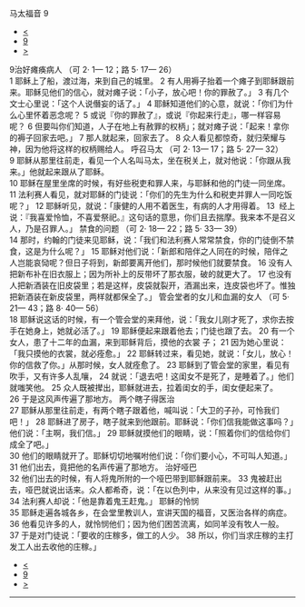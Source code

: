 ﻿





 马太福音 9




* [<](bible/MAT08.md)
* [9](bible/MAT.md)
* [>](bible/MAT10.md)



 
9治好瘫痪病人 （可 2· 1— 12；路 5· 17— 26）  
1 耶稣上了船，渡过海，来到自己的城里。 
2 有人用褥子抬着一个瘫子到耶稣跟前来。耶稣见他们的信心，就对瘫子说：「小子，放心吧！你的罪赦了。」 
3 有几个文士心里说：「这个人说僭妄的话了。」 
4 耶稣知道他们的心意，就说：「你们为什么心里怀着恶念呢？ 
5 或说『你的罪赦了』，或说『你起来行走』，哪一样容易呢？ 
6 但要叫你们知道，人子在地上有赦罪的权柄」；就对瘫子说：「起来！拿你的褥子回家去吧。」 
7 那人就起来，回家去了。 
8 众人看见都惊奇，就归荣耀与神，因为他将这样的权柄赐给人。 呼召马太 （可 2· 13— 17；路 5· 27— 32）  
9 耶稣从那里往前走，看见一个人名叫马太，坐在税关上，就对他说：「你跟从我来。」他就起来跟从了耶稣。  
10 耶稣在屋里坐席的时候，有好些税吏和罪人来，与耶稣和他的门徒一同坐席。 
11 法利赛人看见，就对耶稣的门徒说：「你们的先生为什么和税吏并罪人一同吃饭呢？」 
12 耶稣听见，就说：「康健的人用不着医生，有病的人才用得着。 
13  经上说：『我喜爱怜恤，不喜爱祭祀。』这句话的意思，你们且去揣摩。我来本不是召义人，乃是召罪人。」 禁食的问题 （可 2· 18— 22；路 5· 33— 39）  
14 那时，约翰的门徒来见耶稣，说：「我们和法利赛人常常禁食，你的门徒倒不禁食，这是为什么呢？」 
15 耶稣对他们说：「新郎和陪伴之人同在的时候，陪伴之人岂能哀恸呢？但日子将到，新郎要离开他们，那时候他们就要禁食。 
16 没有人把新布补在旧衣服上；因为所补上的反带坏了那衣服，破的就更大了。 
17 也没有人把新酒装在旧皮袋里；若是这样，皮袋就裂开，酒漏出来，连皮袋也坏了。惟独把新酒装在新皮袋里，两样就都保全了。」 管会堂者的女儿和血漏的女人 （可 5· 21— 43；路 8· 40— 56）  
18 耶稣说这话的时候，有一个管会堂的来拜他，说：「我女儿刚才死了，求你去按手在她身上，她就必活了。」 
19 耶稣便起来跟着他去；门徒也跟了去。 
20 有一个女人，患了十二年的血漏，来到耶稣背后，摸他的衣裳 子； 
21 因为她心里说：「我只摸他的衣裳，就必痊愈。」 
22 耶稣转过来，看见她，就说：「女儿，放心！你的信救了你。」从那时候，女人就痊愈了。 
23 耶稣到了管会堂的家里，看见有吹手，又有许多人乱嚷， 
24 就说：「退去吧！这闺女不是死了，是睡着了。」他们就嗤笑他。 
25 众人既被撵出，耶稣就进去，拉着闺女的手，闺女便起来了。 
26 于是这风声传遍了那地方。 两个瞎子得医治  
27 耶稣从那里往前走，有两个瞎子跟着他，喊叫说：「大卫的子孙，可怜我们吧！」 
28 耶稣进了房子，瞎子就来到他跟前。耶稣说：「你们信我能做这事吗？」他们说：「主啊，我们信。」 
29 耶稣就摸他们的眼睛，说：「照着你们的信给你们成全了吧。」  
30 他们的眼睛就开了。耶稣切切地嘱咐他们说：「你们要小心，不可叫人知道。」 
31 他们出去，竟把他的名声传遍了那地方。 治好哑巴  
32 他们出去的时候，有人将鬼所附的一个哑巴带到耶稣跟前来。 
33 鬼被赶出去，哑巴就说出话来。众人都希奇，说：「在以色列中，从来没有见过这样的事。」 
34 法利赛人却说：「他是靠着鬼王赶鬼。」 耶稣的怜悯  
35 耶稣走遍各城各乡，在会堂里教训人，宣讲天国的福音，又医治各样的病症。 
36 他看见许多的人，就怜悯他们；因为他们困苦流离，如同羊没有牧人一般。 
37 于是对门徒说：「要收的庄稼多，做工的人少。 
38 所以，你们当求庄稼的主打发工人出去收他的庄稼。」 
* [<](bible/MAT08.md)
* [9](bible/MAT.md)
* [>](bible/MAT10.md)





---









